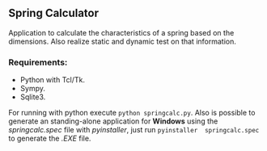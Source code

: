 ## Spring Calculator

Application to calculate the characteristics of a spring based on the 
dimensions. Also realize static and dynamic test on that information.

### Requirements:

- Python with Tcl/Tk.
- Sympy.
- Sqlite3.

For running with python execute `python springcalc.py`. Also is possible to 
generate an standing-alone application for **Windows** using the 
_springcalc.spec_ file with _pyinstaller_, just run `pyinstaller 
springcalc.spec` to generate the *.EXE* file.

